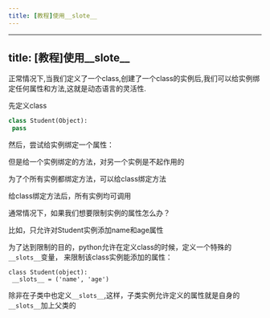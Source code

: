```yaml
---
title: [教程]使用__slote__
---
```

---
title: [教程]使用__slote__
---

正常情况下,当我们定义了一个class,创建了一个class的实例后,我们可以给实例绑定任何属性和方法,这就是动态语言的灵活性.

先定义class

``` python
class Student(Object):
 pass
```

然后，尝试给实例绑定一个属性：

但是给一个实例绑定的方法，对另一个实例是不起作用的

为了个所有实例都绑定方法，可以给class绑定方法

给class绑定方法后，所有实例均可调用

通常情况下，如果我们想要限制实例的属性怎么办？

比如，只允许对Student实例添加name和age属性

为了达到限制的目的，python允许在定义class的时候，定义一个特殊的`__slots__`变量，
来限制该class实例能添加的属性：

```
class Student(object):
 __slots__ = ('name', 'age')
```

除非在子类中也定义`__slots__`,这样，子类实例允许定义的属性就是自身的`__slots__`加上父类的
